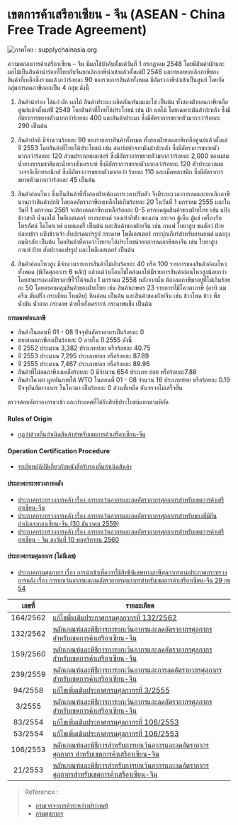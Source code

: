 
เขตการค้าเสรีอาเซียน - จีน (ASEAN - China Free Trade Agreement)
===

![ภาพโดย : supplychainasia.org](http://supplychainasia.org/wp-content/uploads/2017/07/China-ASEAN-trade-to-hit-US1tr-by-2020.jpg)

ความตกลงการค้าเสรีอาเซียน – จีน มีผลใช้บังคับตั้งแต่วันที่ 1 กรกฎาคม 2548 โดยมีสินค้าผักและผลไม้เป็นสินค้านำร่องที่ไทยกับจีนยกเลิกภาษีนำเข้าแล้วตั้งแต่ปี 2546 และทยอยยกเลิกภาษีของสินค้าที่เหลือซึ่งรวมแล้วกว่าร้อยละ 90 ของรายการสินค้าทั้งหมด มีอัตราภาษีนำเข้าเป็นศูนย์ โดยจัดกลุ่มการลดภาษีออกเป็น 4 กลุ่ม ดังนี้

1. สินค้านำร่อง ได้แก่ ผัก ผลไม้ สินค้าประมง ผลิตภัณฑ์นมและไข่ เป็นต้น ทั้งสองฝ่ายลดภาษีเหลือศูนย์แล้วตั้งแต่ปี 2549 โดยสินค้าที่ไทยได้ประโยชน์ เช่น ผัก ผลไม้ โดยเฉพาะมันสำปะหลัง ซึ่งมีอัตราการขยายตัวมากกว่าร้อยละ 400 และสินค้าประมง ซึ่งมีอัตราการขยายตัวมากกว่าร้อยละ 290 เป็นต้น

2. สินค้าปกติ มีจำนวนร้อยละ 90 ของรายการสินค้าทั้งหมด ทั้งสองฝ่ายลดภาษีเหลือศูนย์แล้วตั้งแต่ ปี 2553 โดยสินค้าที่ไทยได้ประโยชน์ เช่น สตาร์ชทำจากมันสำปะหลัง ซึ่งมีอัตราการขยายตัวมากกว่าร้อยละ 120 ส่วนประกอบเลเซอร์ ซึ่งมีอัตราการขยายตัวมากกว่าร้อยละ 2,000 ของผสมน้ำยางธรรมชาติและน้ำยางสังเคราะห์ ซึ่งมีอัตราการขยายตัวมากกว่าร้อยละ 120 ตัวประมวลผลวงจรอิเล็กทรอนิกส์ ซึ่งมีอัตราการขยายตัวมากกว่า ร้อยละ 110 และเม็ดพลาสติก ซึ่งมีอัตราการขยายตัวมากกว่าร้อยละ 45 เป็นต้น

3. สินค้าอ่อนไหว ซึ่งเป็นสินค้าที่ทั้งสองฝ่ายต้องการเวลาปรับตัว จึงมีระยะเวลาการลดและยกเลิกภาษีนานกว่าสินค้าปกติ โดยลดอัตราภาษีลงเหลือไม่เกินร้อยละ 20 ในวันที่ 1 มกราคม 2555 และในวันที่ 1 มกราคม 2561 จะต้องลดภาษีลงเหลือร้อยละ 0-5 ครอบคลุมสินค้าของฝ่ายไทย เช่น แป้งข้าวสาลี น้ำผลไม้ โพลีเอสเตอร์ ยางรถยนต์ รองเท้ากีฬา ของเล่น กระจก ตู้เย็น ตู้แช่ เครื่องรับโทรทัศน์ ไมโครเวฟ แบตเตอรี่ เป็นต้น และสินค้าของฝ่ายจีน เช่น กาแฟ ใบยาสูบ ขนสัตว์ ฝ้าย ปลายข้าว แป้งข้าวเจ้า สับปะรดแปรรูป กระดาษ โพลีเอสเตอร์ กระปุกเกียร์สำหรับยานยนต์ และถุงลมนิรภัย เป็นต้น โดยสินค้าที่คาดว่าไทยจะได้ประโยชน์จากการลดภาษีของจีน เช่น ใบยาสูบ กาแฟ ฝ้าย สับปะรดแปรรูป และโพลีเอสเตอร์ เป็นต้น

4. สินค้าอ่อนไหวสูง มีจำนวนรายการสินค้าไม่เกินร้อยละ 40 หรือ 100 รายการของสินค้าอ่อนไหวทั้งหมด (พิกัดศุลกากร 6 หลัก) แล้วแต่ว่าเงื่อนไขใดส่งผลให้มีรายการสินค้าอ่อนไหวสูงน้อยกว่า โดยสามารถคงอัตราภาษีไว้ได้จนถึง 1 มกราคม 2558 หลังจากนั้น ต้องลดภาษีมาอยู่ที่ไม่เกินร้อยละ 50 โดยครอบคลุมสินค้าของฝ่ายไทย เช่น สินค้าเกษตร 23 รายการที่มีโควตาภาษี (อาทิ นม ครีม มันฝรั่ง กระเทียม ไหมดิบ) หินอ่อน เป็นต้น และสินค้าของฝ่ายจีน เช่น ข้าวโพด ข้าว พืชน้ำมัน น้ำตาล กระดาษ ด้ายใยสังเคราะห์ กระดาษแข็ง เป็นต้น

**การลดหย่อนภาษี**
- สินค้าในตอนที่ 01 - 08 ปัจจุบันอัตราอากรเป็นร้อยละ 0
- ทยอยลดภาษีลงเป็นร้อยละ 0 ภายใน ปี 2555 ดังนี้
- ปี 2552 ประมาณ 3,382 ประเภทย่อย หรือร้อยละ 40.75
- ปี 2553 ประมาณ 7,295 ประเภทย่อย หรือร้อยละ 87.89
- ปี 2555 ประมาณ 7,467 ประเภทย่อย หรือร้อยละ 89.96
- สินค้าที่ไม่ลดภาษีลงเหลือร้อยละ 0 มีจำนวน 654 ประเภท ย่อย หรือร้อยละ7.88
- สินค้าโควตา ผูกพันภายใต้ WTO ในตอนที่ 01 - 08 จำนวน 16 ประเภทย่อย หรือร้อยละ 0.19 ปัจจุบันอัตราอากร ในโควตา เป็นร้อยละ 0 ส่วนที่เหลือ ยังเจรจาไม่เสร็จสิ้น

ตรวจสอบอัตราอากรขาเข้า และประเทศที่ได้รับสิทธิประโยชน์แยกตามพิกัด

#### Rules of Origin

-   [กฎว่าด้วยถิ่นกำเนิดสินค้าสำหรับเขตการค้าเสรีอาเซียน-จีน](http://www.customs.go.th/cont_strc_download.php?lang=th&current_id=14232a32414b505f48464b4b)

#### Operation Certification Procedure

-   [ระเบียบปฏิบัติเกี่ยวกับหนังสือรับรองถิ่นกำเนิดสินค้า](http://www.customs.go.th/cont_strc_download.php?lang=th&current_id=14232a32414b505f48464b4c)

#### ประกาศกระทรวงการคลัง

-   [ประกาศกระทรวงการคลัง เรื่อง การยกเว้นอากรและลดอัตราอากรศุลกากรสำหรับเขตการค้าเสรีอาเซียน-จีน](http://www.customs.go.th/cont_strc_download.php?lang=th&current_id=14232a32414b505f48464b4d)
-   [ประกาศกระทรวงการคลัง เรื่อง การยกเว้นอากรและลดอัตราอากรศุลกากรสำหรับของที่มีถิ่นกำเนิดจากอาเซียน-จีน (30 ธันวาคม 2559)](http://www.customs.go.th/cont_strc_download.php?lang=th&current_id=142231324149505f46464b4a464b4c)
-   [ประกาศกระทรวงการคลัง เรื่อง การยกเว้นอากรและลดอัตราอากรศุลกากรสำหรับเขตการค้าเสรีอาเซียน - จีน ลงวันที่ 10 พฤศจิกายน 2560](http://www.customs.go.th/cont_strc_download.php?lang=th&current_id=14223132414c505e4f464b46464b4a)

#### ประกาศกรมศุลกากร (ไม่มีเลข)

-   [ประกาศกรมศุลกากร เรื่อง การนำเข้าเพื่อการใช้สิทธิพิเศษทางภาษีศุลกากรตามประกาศกระทรวงการคลัง เรื่อง การยกเว้นอากรและลดอัตราอากรศุลกากรสำหรับเขตการค้าเสรีอาเซียน-จีน 29 กย 54](http://www.customs.go.th/cont_strc_download.php?lang=th&current_id=142231324147505f49464b4a464b49)


|เลขที่	|รายละเอียด|
|:----------------:|-----------------------------|
|164/2562|	[แก้ไขพิ่มเติมประกาศกรมศุลกากรที่ 132/2562](http://www.customs.go.th/cont_strc_download_with_docno_date.php?lang=th&current_id=142328324147505f4d464a4e464a4f)|
|132/2562|	[หลักเกณฑ์และพิธีการการยกเว้นอากรและลดอัตราอากรศุลกากรสำหรับเขตการค้าเสรีอาเซียน-จีน](http://www.customs.go.th/cont_strc_download_with_docno_date.php?lang=th&current_id=142328324147505f4a464b49464b47)|
|159/2560|	[หลักเกณฑ์และพิธีการการยกเว้นอากรและลดอัตราอากรศุลกากรสำหรับเขตการค้าเสรีอาเซียน-จีน](http://www.customs.go.th/cont_strc_download_with_docno_date.php?lang=th&current_id=14223132414b505f4b464b49464b48)|
|239/2559|	[หลักเกณฑ์และพิธีการการยกเว้นอากรและการลดอัตราอากรศุลกากรสำหรับเขตการค้าเสรีอาเซียน-จีน](http://www.customs.go.th/cont_strc_download_with_docno_date.php?lang=th&current_id=142231324149505f48464b4d464b46)|
|94/2558|	[แก้ไขเพิ่มเติมประกาศกรมศุลกากรที่ 3/2555](http://www.customs.go.th/cont_strc_download_with_docno_date.php?lang=th&current_id=142329324148505f4b464b48)|
|3/2555	|[หลักเกณฑ์และพิธีการการยกเว้นอากรและลดอัตราอากรศุลกากรสำหรับเขตการค้าเสรีอาเซียน-จีน](http://www.customs.go.th/cont_strc_download_with_docno_date.php?lang=th&current_id=14232932404e505f47464b46)|
|83/2554|[แก้ไขเพิ่มเติมประกาศกรมศุลกากรที่ 106/2553](http://www.customs.go.th/cont_strc_download_with_docno_date.php?lang=th&current_id=14232832414d505f47464b46)|
|53/2554|	[แก้ไขเพิ่มเติมประกาศกรมศุลกากรที่ 106/2553](http://www.customs.go.th/cont_strc_download_with_docno_date.php?lang=th&current_id=142231324149505f48464b4d464a4f)|
|106/2553|[หลักเกณฑ์และพิธีการสำหรับการยกเว้นอากรและลดอัตราอากรศุลกากร สำหรับเขตการค้าเสรีอาเซียน-จีน](http://www.customs.go.th/cont_strc_download_with_docno_date.php?lang=th&current_id=14232832414c505f4a464b47)|
|21/2553|[หลักเกณฑ์และพิธีการสำหรับการยกเว้นอากรและลดอัตราอากรศุลกากรสำหรับเขตการค้าเสรีอาเซียน-จีน](http://www.customs.go.th/cont_strc_download_with_docno_date.php?lang=th&current_id=14232832414b505f4c464b48)|



> Reference : 
>- [กรมเจรจาการค้าระหว่างประเทศ)](http://www.thaifta.com/ThaiFTA/Home/FTAbyCountry/tabid/53/ctl/detail/id/4/mid/480/usemastercontainer/true/Default.aspx)
>- [กรมศุลกากร](http://www.customs.go.th/cont_strc_simple_net_with_download.php?ini_content=usage_fta_and_wto_01_03&ini_menu=menu_interest_and_law_160421_01&left_menu=menu_fta_and_wto)


<!--stackedit_data:
eyJoaXN0b3J5IjpbMTM3NzA1MjIwNiwtMTc4MDcwNDM3MCwxNj
IxMjg0MDEwLDE3NzQ0NTc1ODgsLTE1NjIyNjkyMjddfQ==
-->